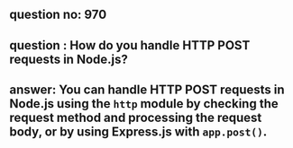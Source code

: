 
      
## question no: 970

## question : How do you handle HTTP POST requests in Node.js?

## answer: You can handle HTTP POST requests in Node.js using the `http` module by checking the request method and processing the request body, or by using Express.js with `app.post()`.
      
